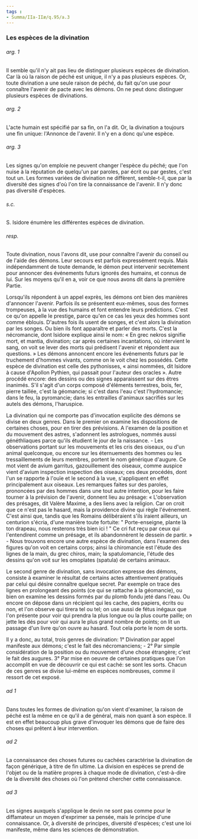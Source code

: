 ```yaml
---
tags : 
- Summa/IIa-IIæ/q.95/a.3
---
```


### Les espèces de la divination

###### arg. 1
Il semble qu'il n'y ait pas lieu de distinguer plusieurs espèces de divination. Car là où la raison de péché est unique, il n'y a pas plusieurs espèces. Or, toute divination a une seule raison de péché, du fait qu'on use pour connaître l'avenir de pacte avec les démons. On ne peut donc distinguer plusieurs espèces de divinations. 

###### arg. 2
L'acte humain est spécifié par sa fin, on l'a dit. Or, la divination a toujours une fin unique: l'Annonce de l'avenir. Il n'y en a donc qu'une espèce. 

###### arg. 3
Les signes qu'on emploie ne peuvent changer l'espèce du péché; que l'on nuise à la réputation de quelqu'un par paroles, par écrit ou par gestes, c'est tout un. Les formes variées de divination ne diffèrent, semble-t-il, que par la diversité des signes d'où l'on tire la connaissance de l'avenir. Il n'y donc pas diversité d'espèces. 

###### s.c.
S. Isidore énumère les différentes espèces de divination. 

###### resp.
Toute divination, nous l'avons dit, use pour connaître l'avenir du conseil ou de l'aide des démons. Leur secours est parfois expressément requis. Mais indépendamment de toute demande, le démon peut intervenir secrètement pour annoncer des événements futurs ignorés des humains, et connus de lui. Sur les moyens qu'il en a, voir ce que nous avons dit dans la première Partie. 

Lorsqu'ils répondent à un appel exprès, les démons ont bien des manières d'annoncer l'avenir. Parfois ils se présentent eux-mêmes, sous des formes trompeuses, à la vue des humains et font entendre leurs prédictions. C'est ce qu'on appelle le prestige, parce qu'en ce cas les yeux des hommes sont comme éblouis. D'autres fois ils usent de songes, et c'est alors la divination par les songes. Ou bien ils font apparaître et parler des morts. C'est la nécromancie, dont Isidore explique ainsi le nom: « En grec nekros signifie mort, et mantia, divination; car après certaines incantations, où intervient le sang, on voit se lever des morts qui prédisent l'avenir et répondent aux questions. » Les démons annoncent encore les événements futurs par le truchement d'hommes vivants, comme on le voit chez les possédés. Cette espèce de divination est celle des pythonisses, « ainsi nommées, dit Isidore à cause d'Apollon Pythien, qui passait pour l'auteur des oracles ». Autre procédé encore: des dessins ou des signes apparaissent sur des êtres inanimés. S'il s'agit d'un corps composé d'éléments terrestres, bois, fer, pierre taillée, c'est la géomancie; si c'est dans l'eau c'est l'hydromancie; dans le feu, la pyromancie; dans les entrailles d'animaux sacrifiés sur les autels des démons, l'haruspice. 

La divination qui ne comporte pas d'invocation explicite des démons se divise en deux genres. Dans le premier on examine les dispositions de certaines choses, pour en tirer des prévisions. A l'examen de la position et du mouvement des astres, s'adonnent les astrologues, nommés aussi généthliaques parce qu'ils étudient le jour de la naissance. - Les observations portant sur les mouvements et les cris des oiseaux, ou d'un animal quelconque, ou encore sur les éternuements des hommes ou les tressaillements de leurs membres, portent le nom générique d'augure. Ce mot vient de avium garritus, gazouillement des oiseaux, comme auspice vient d'avium inspection inspection des oiseaux; ces deux procédés, dont l'un se rapporte à l'ouïe et le second à la vue, s'appliquent en effet principalement aux oiseaux. Les remarques faites sur des paroles, prononcées par des hommes dans une tout autre intention, pour les faire tourner à la prévision de l'avenir, donnent lieu au présage: « L'observation des présages, dit Valère Maxime, a des liens avec la religion. Car on croit que ce n'est pas le hasard, mais la providence divine qui règle l'événement. C'est ainsi que, tandis que les Romains délibéraient s'ils iraient ailleurs, un centurion s'écria, d'une manière toute fortuite: " Porte-enseigne, plante là ton drapeau, nous resterons très bien ici ! " Ce cri fut reçu par ceux qui l'entendirent comme un présage, et ils abandonnèrent le dessein de partir. » - Nous trouvons encore une autre espèce de divination, dans l'examen des figures qu'on voit en certains corps; ainsi la chiromancie est l'étude des lignes de la main, du grec chiros, main; la spatulomancie, l'étude des dessins qu'on voit sur les omoplates (spatula) de certains animaux. 

Le second genre de divination, sans invocation expresse des démons, consiste à examiner le résultat de certains actes attentivement pratiqués par celui qui désire connaître quelque secret. Par exemple on trace des lignes en prolongeant des points (ce qui se rattache à la géomancie), ou bien on examine les dessins formés par du plomb fondu jeté dans l'eau. Ou encore on dépose dans un récipient qui les cache, des papiers, écrits ou non, et l'on observe qui tirera tel ou tel; on use aussi de fétus inégaux que l'on présente pour voir qui prendra la plus longue ou la plus courte paille; on jette les dés pour voir qui aura le plus grand nombre de points; on lit un passage d'un livre qu'on ouvre au hasard. Tout cela porte le nom de sorts. 

Il y a donc, au total, trois genres de divination: 1° Divination par appel manifeste aux démons; c'est le fait des nécromanciens; - 2° Par simple considération de la position ou du mouvement d’une chose étrangère; c'est le fait des augures. 3° Par mise en oeuvre de certaines pratiques que l'on accomplit en vue de découvrir ce qui est caché: se sont les sorts. Chacun de ces genres se divise lui-même en espèces nombreuses, comme il ressort de cet exposé. 

###### ad 1
Dans toutes les formes de divination qu'on vient d'examiner, la raison de péché est la même en ce qu'il a de général, mais non quant à son espèce. Il est en effet beaucoup plus grave d'invoquer les démons que de faire des choses qui prêtent à leur intervention. 

###### ad 2
La connaissance des choses futures ou cachées caractérise la divination de façon générique, à titre de fin ultime. La division en espèces se prend de l'objet ou de la matière propres à chaque mode de divination, c'est-à-dire de la diversité des choses où l'on prétend chercher cette connaissance. 

###### ad 3
Les signes auxquels s'applique le devin ne sont pas comme pour le diffamateur un moyen d'exprimer sa pensée, mais le principe d'une connaissance. Or, à diversité de principes, diversité d'espèces; c'est une loi manifeste, même dans les sciences de démonstration. 

